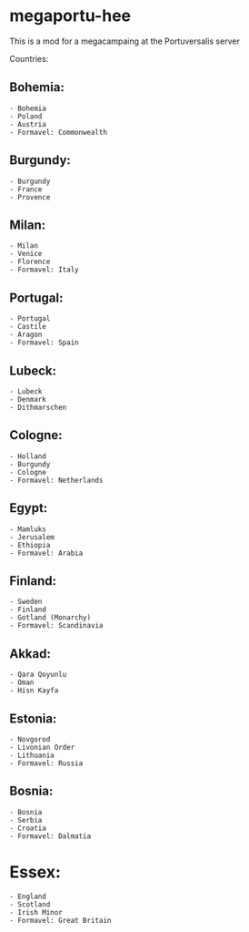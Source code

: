 # megaportu-hee
This is a mod for a megacampaing at the Portuversalis server

Countries:
## Bohemia:
	- Bohemia
	- Poland
	- Austria
	- Formavel: Commonwealth
## Burgundy:
	- Burgundy
	- France
	- Provence
## Milan:
	- Milan
	- Venice
	- Florence
	- Formavel: Italy
## Portugal:
	- Portugal
	- Castile
	- Aragon
	- Formavel: Spain
## Lubeck:
	- Lubeck
	- Denmark
	- Dithmarschen
## Cologne:
	- Holland
	- Burgundy
	- Cologne
	- Formavel: Netherlands
## Egypt:
	- Mamluks
	- Jerusalem
	- Ethiopia
	- Formavel: Arabia
## Finland:
	- Sweden
	- Finland
	- Gotland (Monarchy)
	- Formavel: Scandinavia
## Akkad:
	- Qara Qoyunlu
	- Oman
	- Hisn Kayfa
## Estonia:
	- Novgorod
	- Livonian Order
	- Lithuania
	- Formavel: Russia
## Bosnia:
	- Bosnia
	- Serbia
	- Croatia
	- Formavel: Dalmatia
# Essex:
	- England
	- Scotland
	- Irish Minor
	- Formavel: Great Britain

 
